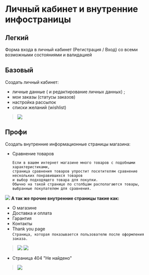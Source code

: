 # Личный кабинет и внутренние инфостраницы
## Легкий
Форма входа в личный кабинет (Регистрация / Вход) со всеми возможными состояниями и валидацией

## Базовый
Создать личный кабинет:
- личные данные ( и редактирование личных данных) ;
- мои заказы (статусы заказов)
- настройка рассылок
- списки желаний (wishlist)
>![](https://d1ro8r1rbfn3jf.cloudfront.net/ms_13684/ul5E8Wt1ubJtmeXUmNh7KrtVBmN24V/%25D0%259B%25D0%25B8%25D1%2587%25D0%25BD%25D1%258B%25D0%25B9%2B%25D0%25BA%25D0%25B0%25D0%25B1%25D0%25B8%25D0%25BD%25D0%25B5%25D1%2582%2B%25D0%25BF%25D0%25BE%25D0%25BB%25D1%258C%25D0%25B7%25D0%25BE%25D0%25B2%25D0%25B0%25D1%2582%25D0%25B5%25D0%25BB%25D1%258F%2B2019-04-23%2B15-56-03.png?Expires=1556024400&Signature=H3smGdcq3cZ6rH4HXyfsWHzy3iKMZsaiO6p43BbDafj5aMo9EudEwybpNg96Lz5DUVu-jhO8Hou-CaVzHO-LKnfGOYsd-HlSZ2DZsGHCBIqYACg9QZ7ABrHmV3a5y9q6R0Ow6BaQ0sLwx3Iwn5HavjyZ4tRvNMozhYJsLgL86e7R0MOXgLUj5kDxCXzJW1QAyodJ5mITfqP99KQUYM2I3uqzNg0u9cHQwKHjA8qHKhI2Z2rU1vb5j9VWGJStVvfTB-9b8bZvx1cZoUV5np6J4ygy5tz7Ss4fUTwEcy2NI-EVx0h8H8B4t5nNcrg0DKEr7nri1J5J7T4ot9y1nU-oTQ__&Key-Pair-Id=APKAJBCGYQYURKHBGCOA)

## Профи
Создать внутренние информационные страницы магазина:
- Сравнение товаров
  ```
  Если в вашем интернет магазине много товаров с подобными характеристиками, 
  страница сравнения товаров упростит посетителям сравнение нескольких понравившихся товаров 
  и выбор подходящего товара для покупки.
  Обычно на такой странице по столбцам располагаются товары, 
  выбранные покупателем для сравнения.
  ```
![](https://d1ro8r1rbfn3jf.cloudfront.net/ms_13684/MHguq55AXfy3KQmzSVWz1K2L7Pf83i/%25D0%25A1%25D1%2580%25D0%25B0%25D0%25B2%25D0%25BD%25D0%25B5%25D0%25BD%25D0%25B8%25D0%25B5%2B%25D1%2582%25D0%25BE%25D0%25B2%25D0%25B0%25D1%2580%25D0%25BE%25D0%25B2%2B%25D0%25B2%2B%25D1%2580%25D0%25B0%25D0%25B7%25D0%25B4%25D0%25B5%25D0%25BB%25D0%25B5%2B%25D0%259C%25D0%25BE%25D0%25B1%25D0%25B8_____%2BRozetka%2B2019-04-23%2B16-12-55.png?Expires=1556026200&Signature=QOymLWTLkd07iznn~7fr~5uonO5H-3wrgS0OaGYvw~hrjDCpDV-DIzHcVJFi195kl6obyuZpVN~LHexAPMsU3GDYvlyVJ96~z4lL~nKNQyhDB295~J3X9rQUm8n3lE1OYotXAdSYZRluP0Tk8p2KdhuJ22nh1klP5aB2o9K6sDCggJbVYPk9K1V8tvJEEXL7WRhy9dd9x66VJv790fyyt2tcxuCui3GDzHfrjMYiqWgl7wFZqtdqf1chOiFTHthXh2upOjQ2ZCH9CMFhu~BZyzfZlVPtvX-rfb7krQCGT7Hkg3b00MZqeqeHC5jwVBIlR1zlPjql1-5P2mSuX72eYQ__&Key-Pair-Id=APKAJBCGYQYURKHBGCOA)
 **А так же прочие внутренние страницы такие как:**
- О магазине
- Доставка и оплата
- Гарантия
- Контакты
- Thank you page   
  ```Страница, которая показывается пользователю после оформления заказа. ```
>![](https://sendexpert.ru/storage/blog/ru/files/articles/1/5/7/images/01(1).jpg)
>![](https://sendexpert.ru/storage/blog/ru/files/articles/1/5/7/images/01.jpg)
- Страница 404 "Не найдено"  
>![](https://okay-cms.com/files/uploads/collage-404-4.jpg)
